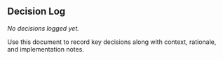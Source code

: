 ## Decision Log

_No decisions logged yet._

Use this document to record key decisions along with context, rationale, and implementation notes.